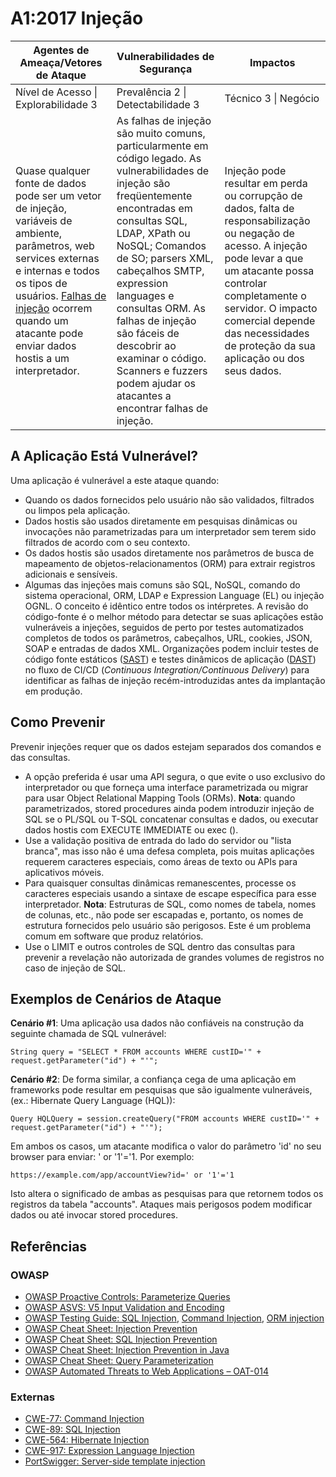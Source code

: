 # A1:2017 Injeção

| Agentes de Ameaça/Vetores de Ataque | Vulnerabilidades de Segurança | Impactos |
| -- | -- | -- |
| Nível de Acesso \| Explorabilidade 3 | Prevalência 2 \| Detectabilidade 3 | Técnico 3 \| Negócio |
| Quase qualquer fonte de dados pode ser um vetor de injeção, variáveis de ambiente, parâmetros, web services externas e internas e todos os tipos de usuários. [Falhas de injeção](https://owasp.org/www-community/Injection_Flaws) ocorrem quando um atacante pode enviar dados hostis a um interpretador. | As falhas de injeção são muito comuns, particularmente em código legado. As vulnerabilidades de injeção são freqüentemente encontradas em consultas SQL, LDAP, XPath ou NoSQL; Comandos de SO; parsers XML, cabeçalhos SMTP, expression languages e consultas ORM. As falhas de injeção são fáceis de descobrir ao examinar o código. Scanners e fuzzers podem ajudar os atacantes a encontrar falhas de injeção. | Injeção pode resultar em perda ou corrupção de dados, falta de responsabilização ou negação de acesso. A injeção pode levar a que um atacante possa controlar completamente o servidor. O impacto comercial depende das necessidades de proteção da sua aplicação ou dos seus dados. |

## A Aplicação Está Vulnerável?

Uma aplicação é vulnerável a este ataque quando:

* Quando os dados fornecidos pelo usuário não são validados, filtrados ou limpos pela aplicação.
* Dados hostis são usados diretamente em pesquisas dinâmicas ou invocações não parametrizadas para um interpretador sem terem sido filtrados de acordo com o seu contexto.
* Os dados hostis são usados diretamente nos parâmetros de busca de mapeamento de objetos-relacionamentos (ORM) para extrair registros adicionais e sensíveis.
* Algumas das injeções mais comuns são SQL, NoSQL, comando do sistema operacional, ORM, LDAP e Expression Language (EL) ou injeção OGNL. O conceito é idêntico entre todos os intérpretes. A revisão do código-fonte é o melhor método para detectar se suas aplicações estão vulneráveis a injeções, seguidos de perto por testes automatizados completos de todos os parâmetros, cabeçalhos, URL, cookies, JSON, SOAP e entradas de dados XML. Organizações podem incluir testes de código fonte estáticos ([SAST](https://owasp.org/www-community/Source_Code_Analysis_Tools)) e testes dinâmicos de aplicação ([DAST](https://owasp.org/www-community/Vulnerability_Scanning_Tools)) no fluxo de CI/CD (*Continuous Integration/Continuous Delivery*) para identificar as falhas de injeção recém-introduzidas antes da implantação em produção.

## Como Prevenir

Prevenir injeções requer que os dados estejam separados dos comandos e das consultas.

* A opção preferida é usar uma API segura, o que evite o uso exclusivo do interpretador ou que forneça uma interface parametrizada ou migrar para usar Object Relational Mapping Tools (ORMs). **Nota**: quando parametrizados, stored procedures ainda podem introduzir injeção de SQL se o PL/SQL ou T-SQL concatenar consultas e dados, ou executar dados hostis com EXECUTE IMMEDIATE ou exec ().
* Use a validação positiva de entrada do lado do servidor ou "lista branca", mas isso não é uma defesa completa, pois muitas aplicações requerem caracteres especiais, como áreas de texto ou APIs para aplicativos móveis.
* Para quaisquer consultas dinâmicas remanescentes, processe os caracteres especiais usando a sintaxe de escape específica para esse interpretador. **Nota**: Estruturas de SQL, como nomes de tabela, nomes de colunas, etc., não pode ser escapadas e, portanto, os nomes de estrutura fornecidos pelo usuário são perigosos. Este é um problema comum em software que produz relatórios.
* Use o LIMIT e outros controles de SQL dentro das consultas para prevenir a revelação não autorizada de grandes volumes de registros no caso de injeção de SQL.

## Exemplos de Cenários de Ataque

**Cenário #1**: Uma aplicação usa dados não confiáveis na construção da seguinte chamada de SQL vulnerável:

`String query = "SELECT * FROM accounts WHERE custID='" + request.getParameter("id") + "'";`

**Cenário #2**: De forma similar, a confiança cega de uma aplicação em frameworks pode resultar em pesquisas que são igualmente vulneráveis, (ex.: Hibernate Query Language (HQL)):

`Query HQLQuery = session.createQuery("FROM accounts WHERE custID='" + request.getParameter("id") + "'");`

Em ambos os casos, um atacante modifica o valor do parâmetro 'id' no seu browser para enviar:  ' or '1'='1. Por exemplo:

`https://example.com/app/accountView?id=' or '1'='1`

Isto altera o significado de ambas as pesquisas para que retornem todos os registros da tabela "accounts".  Ataques mais perigosos podem modificar dados ou até invocar stored procedures.

## Referências

### OWASP

* [OWASP Proactive Controls: Parameterize Queries](https://owasp.org/www-project-proactive-controls/v3/en/c3-secure-database)
* [OWASP ASVS: V5 Input Validation and Encoding](TBA)
* [OWASP Testing Guide: SQL Injection](https://owasp.org/www-project-web-security-testing-guide/latest/4-Web_Application_Security_Testing/07-Input_Validation_Testing/05-Testing_for_SQL_Injection), [Command Injection](https://owasp.org/www-project-web-security-testing-guide/latest/4-Web_Application_Security_Testing/07-Input_Validation_Testing/12-Testing_for_Command_Injection), [ORM injection](https://owasp.org/www-project-web-security-testing-guide/latest/4-Web_Application_Security_Testing/07-Input_Validation_Testing/05.7-Testing_for_ORM_Injection)
* [OWASP Cheat Sheet: Injection Prevention](https://cheatsheetseries.owasp.org/cheatsheets/Injection_Prevention_Cheat_Sheet.html)
* [OWASP Cheat Sheet: SQL Injection Prevention](https://cheatsheetseries.owasp.org/cheatsheets/SQL_Injection_Prevention_Cheat_Sheet.html)
* [OWASP Cheat Sheet: Injection Prevention in Java](https://cheatsheetseries.owasp.org/cheatsheets/Injection_Prevention_Cheat_Sheet.html_in_Java)
* [OWASP Cheat Sheet: Query Parameterization](https://cheatsheetseries.owasp.org/cheatsheets/Query_Parameterization_Cheat_Sheet.html)
* [OWASP Automated Threats to Web Applications – OAT-014](https://owasp.org/www-project-automated-threats-to-web-applications/)

### Externas

* [CWE-77: Command Injection](https://cwe.mitre.org/data/definitions/77.html)
* [CWE-89: SQL Injection](https://cwe.mitre.org/data/definitions/89.html)
* [CWE-564: Hibernate Injection](https://cwe.mitre.org/data/definitions/564.html)
* [CWE-917: Expression Language Injection](https://cwe.mitre.org/data/definitions/917.html)
* [PortSwigger: Server-side template injection](https://portswigger.net/web-security/server-side-template-injection)
